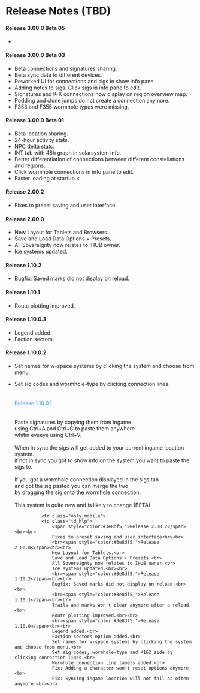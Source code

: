 # Release Notes (TBD)
#### Release 3.00.0 Beta 05 
- 

#### Release 3.00.0 Beta 03  
- Beta connections and signatures sharing.
- Beta sync data to different devices.
- Reworked UI for connections and sigs in show info pane.
- Adding notes to sigs. Click sigs in info pane to edit.
- Signatures and K-K connections now display on region overview map.
- Podding and clone jumps do not create a connection anymore.
- F353 and F355 wormhole types were missing.

#### Release 3.00.0 Beta 01
- Beta location sharing.
- 24-hour activity stats.
- NPC delta stats.
- INT tab with 48h graph in solarsystem info.
- Better differentiation of connections between different constellations and regions.
- Click wormhole connections in info pane to edit.
- Faster loading at startup.<

#### Release 2.00.2
- Fixes to preset saving and user interface.
#### Release 2.00.0
- New Layout for Tablets and Browsers.
- Save and Load Data Options + Presets.
- All Sovereignty now relates to IHUB owner.
- Ice systems updated.
#### Release 1.10.2
- Bugfix: Saved marks did not display on reload.
#### Release 1.10.1
- Route plotting improved.
#### Release 1.10.0.3
-  Legend added.
- Faction sectors.
#### Release 1.10.0.2
- Set names for w-space systems by clicking the system and choose from menu.
- Set sig codes and wormhole-type by clicking connection lines.<br><br>
                    <br><span style="color:#3e8df5;">Release 1.10.0.1</span><br><br>  
                    Paste signatures by copying them from ingame<br>using Ctrl+A and Ctrl+C to paste them anywhere<br>whitin eveeye using Ctrl+V.<br><br>
                    When in sync the sigs will get added to your current ingame location system.<br> if not in sync you got to show info on the system you want to paste the sigs to.<br><br>
                    If you got a wormhole connection displayed in the sigs tab<br>and got the sig pasted you can merge the two<br>by dragging the sig onto the wormhole connection.<br><br>
                    This system is quite new and is likely to change (BETA).
                </td></tr>
                
                <tr class="only_mobile">
                <td class="td_hlp">
                    <span style="color:#3e8df5;">Release 2.00.2</span><br><br>   
                    Fixes to preset saving and user interface<br><br>
                    <br><span style="color:#3e8df5;">Release 2.00.0</span><br><br>   
                    New Layout for Tablets.<br>
                    Save and Load Data Options + Presets.<br>
                    All Sovereignty now relates to IHUB owner.<br>
                    Ice systems updated.<br><br>
                    <br><span style="color:#3e8df5;">Release 1.10.2</span><br><br>   
                    Bugfix: Saved marks did not display on reload.<br><br>
                    <br><span style="color:#3e8df5;">Release 1.10.1</span><br><br>   
                    Trails and marks won't clear anymore after a reload.<br>
                    Route plotting improved.<br><br>
                    <br><span style="color:#3e8df5;">Release 1.10.0</span><br><br>   
                    Legend added.<br>
                    Faction sectors option added.<br>
                    Set names for w-space systems by clicking the system and choose from menu.<br>
                    Set sig codes, wormhole-type and K162 side by clicking connection lines.<br>
                    Wormhole connection line labels added.<br>
                    Fix: Adding a character won't reset options anymore.<br>
                    Fix: Syncing ingame location will not fail as often anymore.<br><br>
<!--stackedit_data:
eyJoaXN0b3J5IjpbLTE5NDgyMzcxODRdfQ==
-->